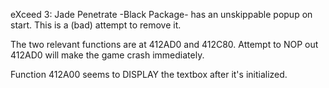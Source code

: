 eXceed 3: Jade Penetrate -Black Package- has an unskippable popup on start. This is a (bad) attempt to remove it.

The two relevant functions are at 412AD0 and 412C80. Attempt to NOP out 412AD0 will make the game crash immediately.

Function 412A00 seems to DISPLAY the textbox after it's initialized.
